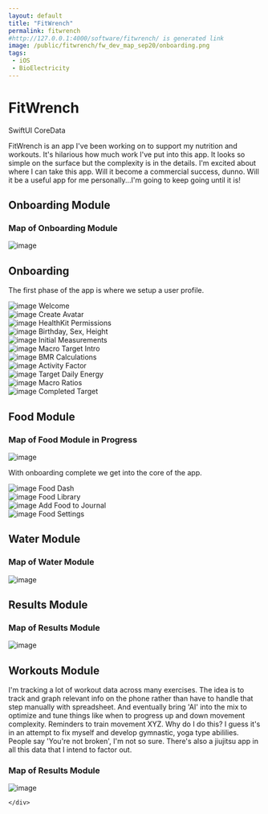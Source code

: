 ```yaml
---
layout: default
title: "FitWrench"
permalink: fitwrench
#http://127.0.0.1:4000/software/fitwrench/ is generated link
image: /public/fitwrench/fw_dev_map_sep20/onboarding.png
tags:
 - iOS
 - BioElectricity
---
```


<div class="row align-items-center pb-3">
  <h1>FitWrench</h1>

  <div>
    <span class="tag-cloud">SwiftUI</span>
    <span class="tag-cloud">CoreData</span>
  </div>

  <p>FitWrench is an app I've been working on to support my nutrition and workouts. It's hilarious how much work I've
    put into this app. It looks so simple on the surface but the complexity is in the details. I'm excited about where I can take this app. Will it become a commercial success, dunno. Will it be a useful app for me personally...I'm going to keep going until it is!</p>

</div>

<div class="row align-items-center pb-3">
  <h2>Onboarding Module</h2>

  <div class="col">
  <h3>Map of Onboarding Module</h3>
    <img src="/public/fitwrench/fw_dev_map_sep20/onboarding.png" alt="image" class="img-thumbnail">
  </div>
</div>

<div class="row align-items-center pb-3">

  <h2>Onboarding</h2>

  <p>The first phase of the app is where we setup a user profile.</p>


  <div class="col-4">
    <img src="/public/fitwrench/fw3.png" alt="image" class="img-thumbnail">
    Welcome
  </div>

  <div class="col-4">
    <img src="/public/fitwrench/fw4.png" alt="image" class="img-thumbnail">
    Create Avatar
  </div>

  <div class="col-4">
    <img src="/public/fitwrench/fw1.png" alt="image" class="img-thumbnail">
    HealthKit Permissions
  </div>

  <div class="col-4">
    <img src="/public/fitwrench/fw5.png" alt="image" class="img-thumbnail">
    Birthday, Sex, Height
  </div>

  <div class="col-4">
    <img src="/public/fitwrench/fw6.png" alt="image" class="img-thumbnail">
    Initial Measurements
  </div>

  <div class="col-4">
    <img src="/public/fitwrench/fw7.png" alt="image" class="img-thumbnail">
    Macro Target Intro
  </div>

  <div class="col-4">
    <img src="/public/fitwrench/fw8.png" alt="image" class="img-thumbnail">
    BMR Calculations
  </div>

  <div class="col-4">
    <img src="/public/fitwrench/fw9.png" alt="image" class="img-thumbnail">
    Activity Factor
  </div>

  <div class="col-4">
    <img src="/public/fitwrench/fw10.png" alt="image" class="img-thumbnail">
    Target Daily Energy
  </div>

  <div class="col-4">
    <img src="/public/fitwrench/fw11.png" alt="image" class="img-thumbnail">
    Macro Ratios
  </div>

  <div class="col-4">
    <img src="/public/fitwrench/fw12.png" alt="image" class="img-thumbnail">
    Completed Target
  </div>
</div>

<div class="row align-items-center pb-3">
<h2>Food Module</h2>
  <div class="col">
  <h3>Map of Food Module in Progress</h3>
    <img src="/public/fitwrench/fw_dev_map_sep20/food.png" alt="image" class="img-thumbnail">
    
  </div>
</div>


<div class="row align-items-center pb-3">

  <p>With onboarding complete we get into the core of the app.</p>

  <div class="col-4">
    <img src="/public/fitwrench/fw15.png" alt="image" class="img-thumbnail">
    Food Dash
  </div>

  <div class="col-4">
    <img src="/public/fitwrench/fw13.png" alt="image" class="img-thumbnail">
    Food Library
  </div>

  <div class="col-4">
    <img src="/public/fitwrench/fw14.png" alt="image" class="img-thumbnail">
    Add Food to Journal
  </div>



  <div class="col-4">
    <img src="/public/fitwrench/fw16.png" alt="image" class="img-thumbnail">
    Food Settings
  </div>

</div>

<div class="row align-items-center pb-3">
<h2>Water Module</h2>
  <div class="col">
  <h3>Map of Water Module</h3>
    <img src="/public/fitwrench/fw_dev_map_sep20/water.png" alt="image" class="img-thumbnail">
    
  </div>
</div>

<div class="row align-items-center pb-3">
<h2>Results Module</h2>
  <div class="col">
  <h3>Map of Results Module</h3>
    <img src="/public/fitwrench/fw_dev_map_sep20/suit.png" alt="image" class="img-thumbnail">
    
  </div>
</div>

<div class="row align-items-center pb-3">

  <h2>Workouts Module</h2>

  <p>I'm tracking a lot of workout data across many exercises. The idea is to track and graph relevant info on the phone rather than have to handle that step manually with spreadsheet. And eventually bring 'AI' into the mix to optimize and tune things like when to progress up and down movement complexity. Reminders to train movement XYZ. Why do I do this? I guess it's in an attempt to fix myself and develop gymnastic, yoga type abililies. People say 'You're not broken', I'm not so sure. There's also a jiujitsu app in all this data that I intend to factor out.</p>



  <div class="col">
    <h3>Map of Results Module</h3>
      <img src="/public/fitwrench/movements.png" alt="image" class="img-thumbnail">
      
    </div>
</div>

<!-- <div class="row align-items-center pb-3">

  <h2>Feedback Module</h2>

  <p>Coming soon. Features.</p>

</div> -->